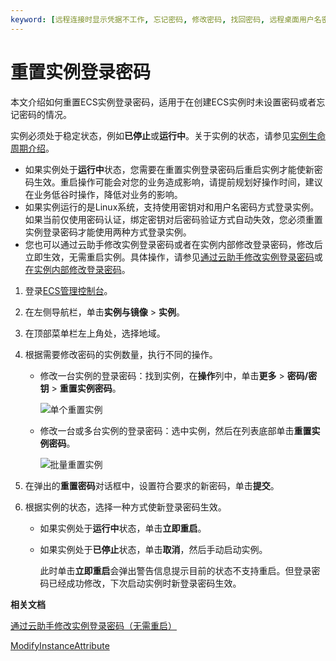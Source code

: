 ```yaml
---
keyword: [远程连接时显示凭据不工作, 忘记密码, 修改密码, 找回密码, 远程桌面用户名密码]
---
```


# 重置实例登录密码

本文介绍如何重置ECS实例登录密码，适用于在创建ECS实例时未设置密码或者忘记密码的情况。

实例必须处于稳定状态，例如**已停止**或**运行中**。关于实例的状态，请参见[实例生命周期介绍](/cn.zh-CN/实例/实例生命周期介绍.md)。

-   如果实例处于**运行中**状态，您需要在重置实例登录密码后重启实例才能使新密码生效。重启操作可能会对您的业务造成影响，请提前规划好操作时间，建议在业务低谷时操作，降低对业务的影响。
-   如果实例运行的是Linux系统，支持使用密钥对和用户名密码方式登录实例。如果当前仅使用密码认证，绑定密钥对后密码验证方式自动失效，您必须重置实例登录密码才能使用两种方式登录实例。
-   您也可以通过云助手修改实例登录密码或者在实例内部修改登录密码，修改后立即生效，无需重启实例。具体操作，请参见[通过云助手修改实例登录密码](/cn.zh-CN/运维与监控/云助手/DevOps自动化运维实践/修改实例登录密码.md)或[在实例内部修改登录密码](/cn.zh-CN/实例/管理实例/在实例内部修改登录密码.md)。

1.  登录[ECS管理控制台](https://ecs.console.aliyun.com)。

2.  在左侧导航栏，单击**实例与镜像** \> **实例**。

3.  在顶部菜单栏左上角处，选择地域。

4.  根据需要修改密码的实例数量，执行不同的操作。

    -   修改一台实例的登录密码：找到实例，在**操作**列中，单击**更多** \> **密码/密钥** \> **重置实例密码**。

        ![单个重置实例](https://static-aliyun-doc.oss-accelerate.aliyuncs.com/assets/img/zh-CN/2181140061/p32543.png)

    -   修改一台或多台实例的登录密码：选中实例，然后在列表底部单击**重置实例密码**。

        ![批量重置实例](https://static-aliyun-doc.oss-accelerate.aliyuncs.com/assets/img/zh-CN/2114359951/p5442.png)

5.  在弹出的**重置密码**对话框中，设置符合要求的新密码，单击**提交**。

6.  根据实例的状态，选择一种方式使新登录密码生效。

    -   如果实例处于**运行中**状态，单击**立即重启**。
    -   如果实例处于**已停止**状态，单击**取消**，然后手动启动实例。

        此时单击**立即重启**会弹出警告信息提示目前的状态不支持重启。但登录密码已经成功修改，下次启动实例时新登录密码生效。


**相关文档**  


[通过云助手修改实例登录密码（无需重启）](/cn.zh-CN/运维与监控/云助手/DevOps自动化运维实践/修改实例登录密码.md)

[ModifyInstanceAttribute](/cn.zh-CN/API参考/实例/ModifyInstanceAttribute.md)

